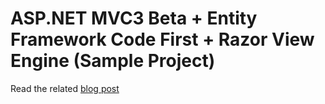 ASP.NET MVC3 Beta + Entity Framework Code First + Razor View Engine (Sample Project)
====================================================================================

Read the related [blog post](http://b-fil.com/blog/2010/10/17/aspnet-mvc3-ef-code-first-razor-sample-project)